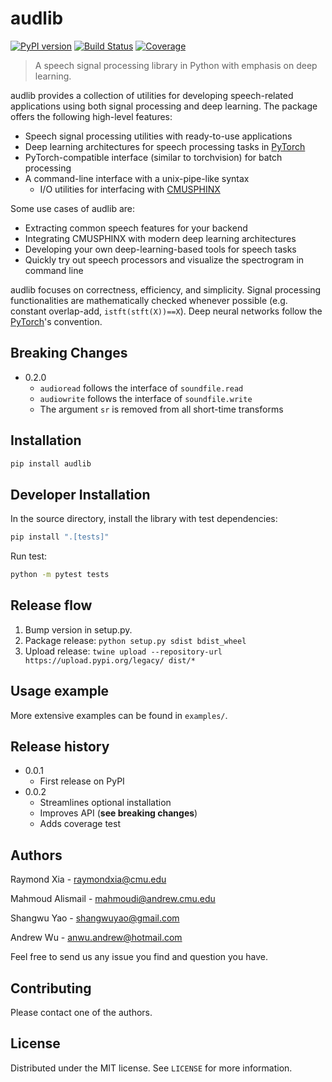 # audlib

[![PyPI version](https://badge.fury.io/py/audlib.svg)](https://badge.fury.io/py/audlib)
[![Build Status](https://travis-ci.com/raymondxyy/pyaudlib.svg?token=xNuzdfgseSXz1yHDnh9L&branch=master)](https://travis-ci.org/raymondxyy/pyaudlib)
[![Coverage](https://codecov.io/gh/raymondxyy/pyaudlib/branch/master/graph/badge.svg?token=vMLw7Y9H5m)](https://codecov.io/gh/raymondxyy/pyaudlib)

> A speech signal processing library in Python with emphasis on deep learning.

audlib provides a collection of utilities for developing speech-related applications using both signal processing and deep learning. The package offers the following high-level features:

- Speech signal processing utilities with ready-to-use applications
- Deep learning architectures for speech processing tasks in [PyTorch][pytorch]
- PyTorch-compatible interface (similar to torchvision) for batch processing
- A command-line interface with a unix-pipe-like syntax
  - I/O utilities for interfacing with [CMUSPHINX][sphinx]

Some use cases of audlib are:

- Extracting common speech features for your backend
- Integrating CMUSPHINX with modern deep learning architectures
- Developing your own deep-learning-based tools for speech tasks
- Quickly try out speech processors and visualize the spectrogram in command line

audlib focuses on correctness, efficiency, and simplicity. Signal processing functionalities are mathematically checked whenever possible (e.g. constant overlap-add, `istft(stft(X))==X`). Deep neural networks follow the [PyTorch][pytorch]'s convention.

## Breaking Changes

- 0.2.0
  - `audioread` follows the interface of `soundfile.read`
  - `audiowrite` follows the interface of `soundfile.write`
  - The argument `sr` is removed from all short-time transforms

## Installation

```sh
pip install audlib
```

## Developer Installation

In the source directory, install the library with test dependencies:

```sh
pip install ".[tests]"
```

Run test:

```sh
python -m pytest tests
```

## Release flow

1. Bump version in setup.py.
2. Package release: `python setup.py sdist bdist_wheel`
3. Upload release: `twine upload --repository-url https://upload.pypi.org/legacy/ dist/*`

## Usage example

More extensive examples can be found in `examples/`.

## Release history

- 0.0.1
  - First release on PyPI
- 0.0.2
  - Streamlines optional installation
  - Improves API (**see breaking changes**)
  - Adds coverage test

## Authors

Raymond Xia - raymondxia@cmu.edu

Mahmoud Alismail - mahmoudi@andrew.cmu.edu

Shangwu Yao - shangwuyao@gmail.com

Andrew Wu - anwu.andrew@hotmail.com

Feel free to send us any issue you find and question you have.

## Contributing

Please contact one of the authors.

## License

Distributed under the MIT license. See ``LICENSE`` for more information.

[pytorch]: https://pytorch.org/
[sphinx]: https://cmusphinx.github.io/
